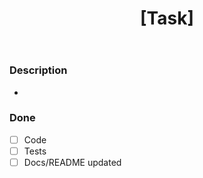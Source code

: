 ﻿---
name: Task
about: Technical task or chore
title: "[Task] <short summary>"
labels: ["task"]
assignees: []
---

### Description
- 

### Done
- [ ] Code
- [ ] Tests
- [ ] Docs/README updated
